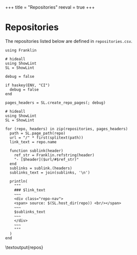 +++
title = "Repositories"
reeval = true
+++

# Repositories

The repositories listed below are defined in `repositories.csv`.

```julia:create_repo_pages
using Franklin

# hideall
using ShowLint
SL = ShowLint

debug = false

if haskey(ENV, "CI")
  debug = false
end

pages_headers = SL.create_repo_pages(; debug)
```

```julia:repos
# hideall
using ShowLint
SL = ShowLint

for (repo, headers) in zip(repositories, pages_headers)
  path = SL.page_path(repo)
  url = "/" * first(splitext(path))
  link_text = repo.name

  function sublink(header)
    ref_str = Franklin.refstring(header)
    "- [$header]($url/#$ref_str)" 
  end
  sublinks = sublink.(headers)
  sublinks_text = join(sublinks, '\n')

  println(
    """
    ### $link_text
    ~~~
    <div class="repo-nav">
    <span> source: $(SL.host_dir(repo)) <br/></span>
    ~~~
    $sublinks_text
    ~~~
    </div>
    ~~~
    """
  )
end
```
\textoutput{repos}
